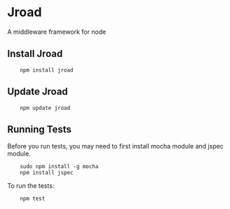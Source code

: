 # Jroad
A middleware framework for node

## Install Jroad
		npm install jroad

## Update Jroad
		npm update jroad

## Running Tests
Before you run tests, you may need to first install mocha module and jspec module.
<pre><code>    sudo npm install -g mocha
	npm install jspec
</code></pre>
To run the tests:
<pre><code>    npm test
</code></pre>
